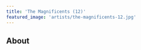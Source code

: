 ```yaml
---
title: 'The Magnificents (12)'
featured_image: 'artists/the-magnificents-12.jpg'
---
```


## About


